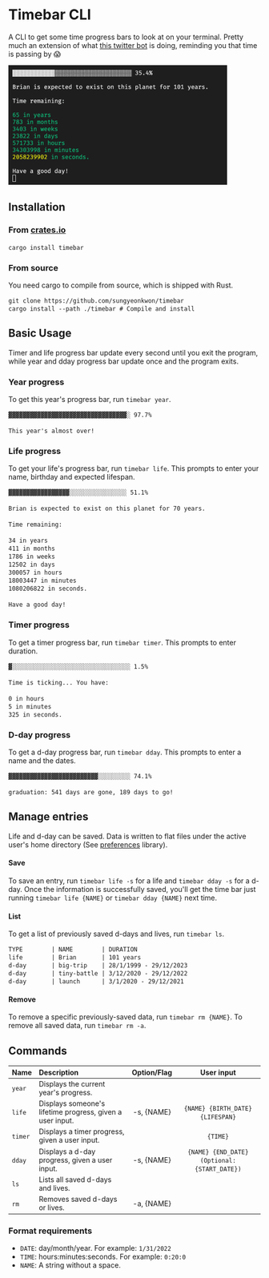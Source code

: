 # Timebar CLI

A CLI to get some time progress bars to look at on your terminal. Pretty much an extension of what [this twitter bot](https://twitter.com/year_progress) is doing, reminding you that time is passing by 😱

![Life of Brian](life-of-brian.gif)

## Installation

### From [crates.io](https://crates.io/crates/timebar)

```
cargo install timebar
```

### From source

You need cargo to compile from source, which is shipped with Rust.

```
git clone https://github.com/sungyeonkwon/timebar
cargo install --path ./timebar # Compile and install
```

## Basic Usage

Timer and life progress bar update every second until you exit the program, while year and dday progress bar update once and the program exits.

### Year progress

To get this year's progress bar, run `timebar year`.

```
▓▓▓▓▓▓▓▓▓▓▓▓▓▓▓▓▓▓▓▓▓▓▓▓▓▓▓▓▓▓▓▓▓░ 97.7%

This year's almost over!
```

### Life progress

To get your life's progress bar, run `timebar life`. This prompts to enter your name, birthday and expected lifespan.

```
▓▓▓▓▓▓▓▓▓▓▓▓▓▓▓▓▓░░░░░░░░░░░░░░░░ 51.1%

Brian is expected to exist on this planet for 70 years.

Time remaining:

34 in years
411 in months
1786 in weeks
12502 in days
300057 in hours
18003447 in minutes
1080206822 in seconds.

Have a good day!
```

### Timer progress

To get a timer progress bar, run `timebar timer`. This prompts to enter duration.

```
▓░░░░░░░░░░░░░░░░░░░░░░░░░░░░░░░░░ 1.5%

Time is ticking... You have:

0 in hours
5 in minutes
325 in seconds.
```

### D-day progress

To get a d-day progress bar, run `timebar dday`. This prompts to enter a name and the dates.

```
▓▓▓▓▓▓▓▓▓▓▓▓▓▓▓▓▓▓▓▓▓▓▓▓▓░░░░░░░░░ 74.1%

graduation: 541 days are gone, 189 days to go!
```

## Manage entries

Life and d-day can be saved. Data is written to flat files under the active user's home directory (See [preferences](https://docs.rs/preferences/1.1.0/preferences/) library).

#### Save

To save an entry, run `timebar life -s` for a life and `timebar dday -s` for a d-day. Once the information is successfully saved, you'll get the time bar just running `timebar life {NAME}` or `timebar dday {NAME}` next time.

#### List

To get a list of previously saved d-days and lives, run `timebar ls`.

```
TYPE        | NAME        | DURATION
life        | Brian       | 101 years
d-day       | big-trip    | 28/1/1999 - 29/12/2023
d-day       | tiny-battle | 3/12/2020 - 29/12/2022
d-day       | launch      | 3/1/2020 - 29/12/2021
```

#### Remove

To remove a specific previously-saved data, run `timebar rm {NAME}`.
To remove all saved data, run `timebar rm -a`.

## Commands

| Name    | Description                                               | Option/Flag |                 User input                  |
| :------ | :-------------------------------------------------------- | :---------: | :-----------------------------------------: |
| `year`  | Displays the current year's progress.                     |             |                                             |
| `life`  | Displays someone's lifetime progress, given a user input. | -s, {NAME}  |      `{NAME} {BIRTH_DATE} {LIFESPAN}`       |
| `timer` | Displays a timer progress, given a user input.            |             |                  `{TIME}`                   |
| `dday`  | Displays a d-day progress, given a user input.            | -s, {NAME}  | `{NAME} {END_DATE} (Optional:{START_DATE})` |
| `ls`    | Lists all saved d-days and lives.                         |             |                                             |
| `rm`    | Removes saved d-days or lives.                            | -a, {NAME}  |                                             |

### Format requirements

- `DATE`: day/month/year. For example: `1/31/2022`
- `TIME`: hours:minutes:seconds. For example: `0:20:0`
- `NAME`: A string without a space.
